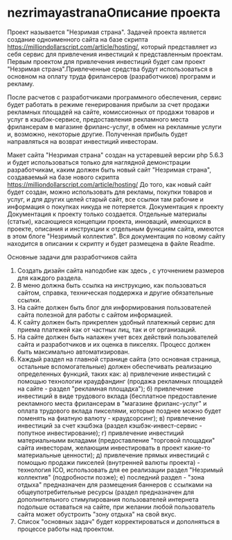 # nezrimayastranaОписание проекта
Проект называется "Незримая страна". Задачей проекта является создание одноименного сайта на базе скрипта https://milliondollarscript.com/article/hosting/, который представляет из себя сервис для привлечения инвестиций к представленным проектам. Первым проектом для привлечения инвестиций будет сам проект "Незримая страна".Привлеченные средства будут использоваться в основном на оплату труда фрилансеров (разработчиков) программ и рекламу.

После расчетов с разработчиками программного обеспечения, сервис будет работать в режиме генерирования прибыли за счет продажи рекламных площадей на сайте, комиссионных от продажи товаров и услуг в кэшбэк-сервисе, предоставления рекламного места фрилансерам в магазине фриланс-услуг, в обмен на рекламные услуги и, возможно, некоторые другие. Полученная прибыль будет направляться на возврат инвестиций инвесторам.

Макет сайта "Незримая страна" создан на устаревшей версии php 5.6.3 и будет использоваться только для наглядной демонстрации разработчикам, каким должен быть новый сайт "Незримая страна", создаваемый на базе нового скрипта https://milliondollarscript.com/article/hosting/ До того, как новый сайт будет создан, можно использовать для рекламы, покупки товаров и услуг, и для других целей старый сайт, все ссылки там рабочие и информация о покупках никуда не потеряется.
Документация к проекту
Документация к проекту только создается. Отдельные материалы (статьи), касающиеся концепции проекта, инноваций, имеющихся в проекте, описания и инструкции к отдельным функциям сайта, имеются в этом блоге "Незримый коллектив". Вся документация по новому сайту находится в описании к скрипту  и будет размещена в файле Readme.

Основные задачи для разработчиков сайта
1. Создать дизайн сайта наподобие как здесь , с уточнением размеров для каждого раздела.
2. В меню должна быть ссылка на инструкцию, как пользоваться сайтом, справка, техническая поддержка и другие обязательные ссылки.
3. На сайте должен быть блог для информирования  пользователей сайта полезной для работы с сайтом информацией.
4. К сайту должен быть прикреплен удобный платежный сервис для приема платежей как от частных лиц, так и от организаций.
5. На сайте должен быть налажен учет всех действий пользователей сайта и разработчиков и их оценка в пикселях. Процесс должен быть максимально автоматизирован.
6. Каждый раздел на главной странице сайта (это основная страница, остальные вспомогательные) должен обеспечивать реализацию определенных функций, таких как:
а) привлечение инвестиций с помощью технологии краудфандинг (продажа рекламных площадей на сайте - раздел "рекламная площадка");
б) привлечение инвестиций в виде трудового вклада (бесплатное предоставление рекламного места фрилансерам в "магазине фриланс-услуг" и оплата трудового вклада пикселями, которые позднее можно будет поменять на фиатную валюту - краудсорсинг);
в) привлечение инвестиций за счет кэшбэка (раздел кэшбэк-инвест-сервис - попутное инвестирование);
г) привлечение инвестиций материальными вкладами (предоставление "торговой площадки" сайта инвесторам, желающим инвестировать в проект какие-то материальные ценности);
д) привлечение прямых инвестиций с помощью продажи пикселей (внутренней валюты проекта) - технология ICO, использовать для ее реализации раздел "Незримый коллектив" (подробности позже);
е) последний раздел - "зона отдыха" предназначен для размещения баннеров с ссылками на общеупотребительные ресурсы (раздел предназначен для дополнительного стимулирования пользователей интернета подольше оставаться на сайте, при желании любой пользователь сайта может обустроить "зону отдыха" на свой вкус.
7. Список "основных задач" будет корректироваться и дополняться в процессе работы над проектом. 
